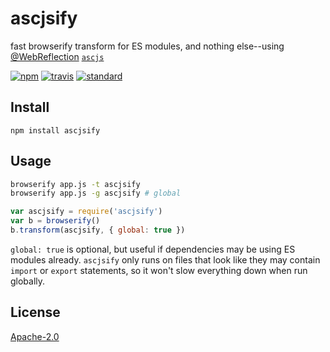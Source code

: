 # ascjsify

fast browserify transform for ES modules, and nothing else--using [@WebReflection](https://github.com/webreflection) [`ascjs`](https://github.com/webreflection/ascjs)

[![npm][npm-image]][npm-url]
[![travis][travis-image]][travis-url]
[![standard][standard-image]][standard-url]

[npm-image]: https://img.shields.io/npm/v/ascjsify.svg?style=flat-square
[npm-url]: https://www.npmjs.com/package/ascjsify
[travis-image]: https://img.shields.io/travis/goto-bus-stop/ascjsify.svg?style=flat-square
[travis-url]: https://travis-ci.org/goto-bus-stop/ascjsify
[standard-image]: https://img.shields.io/badge/code%20style-standard-brightgreen.svg?style=flat-square
[standard-url]: http://npm.im/standard

## Install

```
npm install ascjsify
```

## Usage

```bash
browserify app.js -t ascjsify
browserify app.js -g ascjsify # global
```

```js
var ascjsify = require('ascjsify')
var b = browserify()
b.transform(ascjsify, { global: true })
```

`global: true` is optional, but useful if dependencies may be using ES modules already.
`ascjsify` only runs on files that look like they may contain `import` or `export` statements, so it won't slow everything down when run globally.

## License

[Apache-2.0](LICENSE.md)
